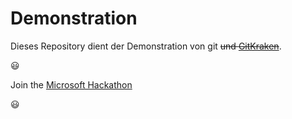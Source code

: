 # Demonstration

Dieses Repository dient der Demonstration von git <s>und [GitKraken](https://www.gitkraken.com/)</s>.

:smiley:

Join the [Microsoft Hackathon](https://www.microsoft.com/de-de/aktionen/hackathon/)

:smiley:
